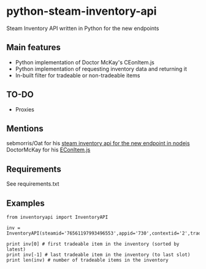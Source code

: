 # python-steam-inventory-api
Steam Inventory API written in Python for the new endpoints

## Main features
- Python implementation of Doctor McKay's CEonItem.js
- Python implementation of requesting inventory data and returning it
- In-built filter for tradeable or non-tradeable items

## TO-DO
- Proxies

## Mentions
sebmorris/Oat for his [steam inventory api for the new endpoint in nodejs](https://github.com/sebmorris/steam-inventory-api/)  
DoctorMcKay for his [EConItem.js](https://github.com/sebmorris/steam-inventory-api/blob/master/CEconItem.js)

## Requirements
See requirements.txt
 

## Examples
```
from inventoryapi import InventoryAPI

inv = InventoryAPI(steamid='76561197993496553',appid='730',contextid='2',tradeableOnly=True).getItems()

print inv[0] # first tradeable item in the inventory (sorted by latest)
print inv[-1] # last tradeable item in the inventory (to last slot)
print len(inv) # number of tradeable items in the inventory
```
